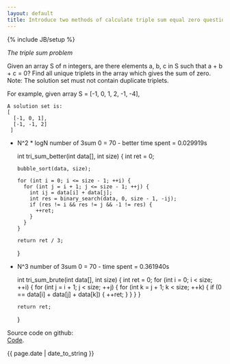 ```yaml
---
layout: default 
title: Introduce two methods of calculate triple sum equal zero question
---
```

{% include JB/setup %}

<i>The triple sum problem</i>

   Given an array S of n integers, are there elements a, b, c in S 
   such that a + b + c = 0? Find all unique triplets in the array
   which gives the sum of zero.
   Note: The solution set must not contain duplicate triplets.

   For example, given array S = [-1, 0, 1, 2, -1, -4],

	A solution set is:
	[
	  [-1, 0, 1],
	  [-1, -1, 2]
	 ]

+ N^2 * logN number of 3sum 0 = 70 - better time spent = 0.029919s

	int tri_sum_better(int data[], int size) {
	  int ret = 0;

	  bubble_sort(data, size);

	  for (int i = 0; i <= size - 1; ++i) {
	    for (int j = i + 1; j <= size - 1; ++j) {
	      int ij = data[i] + data[j];
	      int res = binary_search(data, 0, size - 1, -ij);
	      if (res != i && res != j && -1 != res) {
	        ++ret;
	      }
	    }
	  }

	  return ret / 3;
	}

+ N^3   number of 3sum 0 = 70 - time spent = 0.361940s

	int tri_sum_brute(int data[], int size) {
	  int ret = 0;
	  for (int i = 0; i < size; ++i) {
	    for (int j = i + 1; j < size; ++j) {
	      for (int k = j + 1; k < size; ++k) {
	        if (0 == data[i] + data[j] + data[k]) {
	          ++ret;
	        }
	      }
	    }
	  }

	  return ret;
	}

Source code on github:  
	[Code](https://github.com/GiantGeorgeGo/data-struct-and-algorithm/blob/master/3sum0.c).


<p>{{ page.date | date_to_string }}</p>
